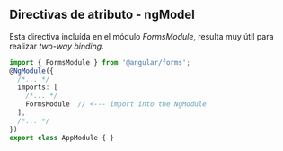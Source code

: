 ## Directivas de atributo - ngModel

Esta directiva incluída en el módulo _FormsModule_, resulta muy útil para realizar _two-way binding_.

```typescript
import { FormsModule } from '@angular/forms';
@NgModule({
  /*... */
  imports: [
    /*... */
    FormsModule  // <--- import into the NgModule
  ],
  /*... */
})
export class AppModule { }
```
